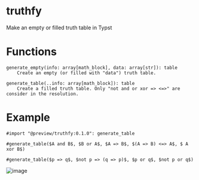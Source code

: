 # truthfy
Make an empty or filled truth table in Typst

# Functions

```
generate_empty(info: array[math_block], data: array[str]): table
    Create an empty (or filled with "data") truth table. 

generate_table(..info: array[math_block]): table
    Create a filled truth table. Only "not and or xor => <=>" are consider in the resolution.
```

# Example 

```typ
#import "@preview/truthfy:0.1.0": generate_table

#generate_table($A and B$, $B or A$, $A => B$, $(A => B) <=> A$, $ A xor B$)

#generate_table($p => q$, $not p => (q => p)$, $p or q$, $not p or q$)
```

![image](https://media.discordapp.net/attachments/751591144919662752/1160216944138518588/image.png)